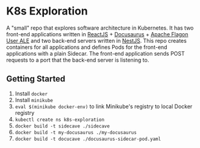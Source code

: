 # K8s Exploration

A "small" repo that explores software architecture in Kubernetes. It has two front-end applications written in [ReactJS](https://reactjs.org/) + [Docusaurus](https://docusaurus.io/) + [Apache Flagon User ALE](https://github.com/apache/incubator-flagon-useralejs) and two back-end servers written in [NestJS](https://nestjs.com/). This repo creates containers for all applications and defines Pods for the front-end applications with a plain Sidecar. The front-end application sends POST requests to a port that the back-end server is listening to.

## Getting Started

1. Install `docker`
2. Install `minikube`
3. `eval $(minikube docker-env)` to link Minikube's registry to local Docker registry
4. `kubectl create ns k8s-exploration`
5. `docker build -t sidecave ./sidecave`
6. `docker build -t my-docusaurus ./my-docusaurus`
7. `docker build -t docucave ./docusaurus-sidecar-pod.yaml`
